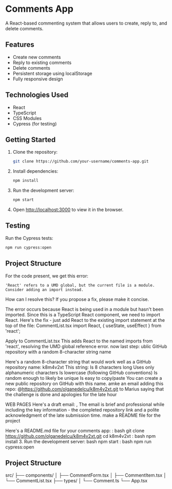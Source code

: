 # Comments App

A React-based commenting system that allows users to create, reply to, and delete comments.

## Features

- Create new comments
- Reply to existing comments
- Delete comments
- Persistent storage using localStorage
- Fully responsive design

## Technologies Used

- React
- TypeScript
- CSS Modules
- Cypress (for testing)

## Getting Started

1. Clone the repository:
   ```bash
   git clone https://github.com/your-username/comments-app.git
   ```

2. Install dependencies:
   ```bash
   npm install
   ```

3. Run the development server:
   ```bash
   npm start
   ```


4. Open [http://localhost:3000](http://localhost:3000) to view it in the browser.

## Testing

Run the Cypress tests:
```bash
npm run cypress:open
```
## Project Structure

For the code present, we get this error:
```
'React' refers to a UMD global, but the current file is a module. Consider adding an import instead.
```
How can I resolve this? If you propose a fix, please make it concise.

The error occurs because React is being used in a module but hasn't been imported. Since this is a TypeScript React component, we need to import React.
Here's the fix - just add React to the existing import statement at the top of the file:
CommentList.tsx
import React, { useState, useEffect } from 'react';

Apply to CommentList.tsx
This adds React to the named imports from 'react', resolving the UMD global reference error.
now last step: ublic GitHub repository with a random 8-character string name 

Here's a random 8-character string that would work well as a GitHub repository name:
k8m4v2xt
This string:
Is 8 characters long
Uses only alphanumeric characters
Is lowercase (following GitHub conventions)
Is random enough to likely be unique
Is easy to copy/paste
You can create a new public repository on GitHub with this name.
amke an email adding this repo: @https://github.com/olganedelcu/k8m4v2xt.git to Marius saying that the challenge is done and apologies for the late hour 

WEB PAGES
Here's a draft email:
,
The email is brief and professional while including the key information - the completed repository link and a polite acknowledgment of the late submission time.
make a README file for the project

Here's a README.md file for your comments app:
:
bash
git clone https://github.com/olganedelcu/k8m4v2xt.git
cd k8m4v2xt
:
bash
npm install
3. Run the development server:
bash
npm start
:
bash
npm run cypress:open
## Project Structure

src/
├── components/
│ ├── CommentForm.tsx
│ ├── CommentItem.tsx
│ └── CommentList.tsx
├── types/
│ └── Comment.ts
└── App.tsx

